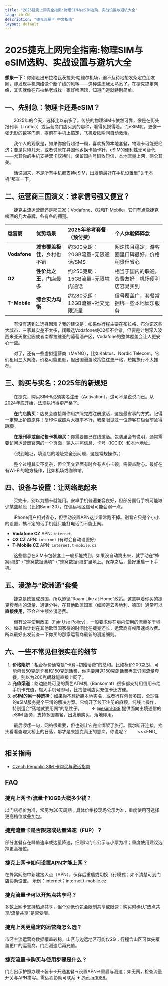```yaml
---
title: "2025捷克上网完全指南:物理SIM与eSIM选购、实战设置与避坑大全"
lang: zh-CN
description: "捷克流量卡 中文指南"
layout: default
---
```

# 2025捷克上网完全指南:物理SIM与eSIM选购、实战设置与避坑大全

**想象一下**：你刚走出布拉格瓦茨拉夫·哈维尔机场，迫不及待地想发条定位朋友圈，却发现手机网络像个断了线的风筝——这种焦虑我太熟悉了。在捷克搞定网络，其实就像在布拉格老城找一家好啤酒馆，知道门道就特别简单。

## 一、先别急：物理卡还是eSIM？

　　2025年的今天，选择比以前多了。传统的物理SIM卡依然可靠，像是在街头报刊亭（Trafica）或运营商门店买到的那种，看得见摸得着。而eSIM呢，更像一张无形的数字门票，提前在手机上搞定，飞机着陆瞬间自动激活。

　　我个人的观察是，如果你旅行超过一周，喜欢折腾本地套餐，物理卡可能更经济；要是只待几天，或者讨厌在异国他乡换卡捅卡针，eSIM的便利性无可替代——尤其你的手机支持双卡双待时，保留国内号码收短信，本地流量上网，两全其美。

　　话说回来，不是所有手机都支持eSIM，出发前最好在手机设置里“关于本机”那查一下。

## 二、运营商三国演义：谁家信号强又便宜？

　　捷克主流运营商还是那三家：Vodafone、O2和T-Mobile。它们有点像捷克啤酒的几大品牌，各有各的拥趸。

| 运营商 | 优势场景 | 2025年参考套餐（预付费） | 个人体验碎碎念 |
| :--- | :--- | :--- | :--- |
| **Vodafone** | **城市覆盖极佳**，乡村也不错 | 约300克朗：20GB流量+无限通话/SMS | 网速快且稳定，游客圈里口碑最好，价格稍贵但省心 |
| **O2** | **性价比之王**，门店最多 | 约250克朗：15GB流量+无限境内通话 | 相当于国内的联通，资费友好，机场便利店容易买到 |
| **T-Mobile** | **综合实力均衡** | 约280克朗：12GB流量+社交无限流量 | 信号覆盖广，套餐常捆绑一些本地娱乐服务 |

　　有没有遇到过选择困难？我的建议是：如果你行程主要在布拉格、布尔诺这些大城市，三家其实差不太多，闭眼选Vodafone或O2都不会错。但要是计划深入波西米亚天堂公园或者南摩拉维亚的葡萄酒产区，Vodafone的整体覆盖会让人更安心一些。

　　对了，还有一些虚拟运营商（MVNO），比如Kaktus、Nordic Telecom，它们租用三大网络，价格可能更低，但出国漫游政策往往更严格，短期旅行不太推荐。

## 三、购买与实名：2025年的新规矩

　　在捷克，购买SIM卡必须实名注册（Activation），这可不是说说而已。从2024年底开始，法规执行得更严格了。

　　**在门店购买**：店员会直接帮你用护照完成注册激活，这是最省事的方式。记得一定带上护照原件！复印件或照片大概率不行，我亲眼见过一位游客在柜台前急得跳脚。

　　**在报刊亭或自动售卡机购买**：你需要自己在线激活。包装里会有说明，通常需要访问运营商官网的一个页面，输入护照信息、卡号（ICCID）和本地地址。

　　（说到地址，填酒店的地址完全没问题，这是常规操作。）

　　整个过程其实不复杂，但全英文界面有时会有点小卡顿，需要点耐心。最好在有Wi-Fi的地方操作，比如机场或咖啡馆。

## 四、设备与设置：让网络跑起来

　　买完卡，别以为插卡就能用。安卓手机普遍兼容良好，但部分国行手机可能缺少某些频段（比如Band 20），在偏远地区信号可能会弱一点。

　　iPhone用户相对省心，但手动设置APN这步常常跑不掉。别看它只是个小小的设置，搞不定的话手机就只能打电话而不能上网。

-   **Vodafone CZ** APN: `internet`
-   **O2 CZ** APN: `internet` (有时会自动设置好)
-   **T-Mobile CZ** APN: `internet.t-mobile.cz`

　　这些信息在SIM卡包装套上一般都能找到。如果没自动跳出来，就手动在“蜂窝网络”->“蜂窝数据选项”->“蜂窝数据网络”里填上。保存之后，最好重启一下手机。

## 五、漫游与“欧洲通”套餐

　　捷克是欧盟成员国，所以遵循“Roam Like at Home”政策。这意味着你买的捷克套餐内的流量、通话分钟，在其他欧盟国家（如顺道去奥地利、德国）通常可以**直接使用**，不会产生额外漫游费。

　　但有公平使用政策（Fair Use Policy），一般要求你在境内使用的流量多于境外。如果你计划在其他欧盟国家待的时间比在捷克还长，运营商有权限速或收费。所以最好出发前查一下你买的那家运营商最新的漫游细则。

## 六、一些不常见但很实在的细节

1.  **价格陷阱**：柜台标价通常是“卡费+初始话费”的总和。比如标价200克朗，可能包含50克朗卡费和150克朗话费，你需要用这150克朗话费再去订阅流量套餐。别以为200克朗就能直接上网了。
2.  **充值渠道**：路边随处可见的黄色ATM机（Bankomat）很多都支持用信用卡给手机卡充值，输入手机号即可，比找便利店买充值卡还方便。
3.  **eSIM的另一种选择**：如果你不想折腾本地实名，或者行程包含多国，全球性的eSIM服务是个平滑的解决方案。它绕开了线下注册的麻烦，纯线上操作，特别适合“落地就要用网”的急性子。
　　✈ [@esim1088](https://t.me/s/esim1088) 提供面向出境通信的 eSIM 服务，支持多国套餐，出发前购买，落地即用。

　　最后啰嗦一句，网络很重要，但也别让它完全绑架了旅行。偶尔断开连接，抬头看看查理大桥上的日落，那才是来捷克真正的意义，你说呢？
　　<<<END_

<!-- crosslink -->
---

## 相关指南

- [Czech Republic SIM 卡购买与激活指南](https://faciylike.github.io/czech-republic-sim-guides)

<!-- BEGIN_CZECH_REPUBLIC_FAQ -->
## FAQ

### 捷克上网卡/流量卡10GB大概多少钱？
以门店标价为准，常见为30天周期；具体价格按现场公示为准，重度使用可选择更高档位或叠加包。

### 捷克流量卡是否限速或达量降速（FUP）？
部分套餐存在峰值速率或达量降速，细则以门店公示与小票为准；重度使用建议选择更高档位。

### 捷克上网卡如何设置APN才能上网？
在蜂窝网络中新建接入点（APN），保存后重启或切换飞行模式；如不清楚可到门店协助设置。 示例：internet；internet.t-mobile.cz

### 捷克流量卡可以开热点共享吗？
多数上网卡支持热点共享，但个别低价包会限制共享或限速；购买时确认“热点共享/流量共享”是否受限。

### 捷克上网更稳定的运营商怎么选？
市区主流运营商数据覆盖较稳，山区与边远地区可能仅2G；行程含山区可优先覆盖更广的运营商，门店测速后再充值。

### 捷克流量卡购买与使用步骤是什么？
门店出示护照办理→装卡→开通套餐→设置APN→重启与测速；如无网，检查流量开关与APN拼写。需远程协助可联系 ✈ [@esim1088](https://t.me/s/esim1088)。

<script type="application/ld+json">
{"@context": "https://schema.org", "@type": "FAQPage", "mainEntity": [{"@type": "Question", "name": "捷克上网卡/流量卡10GB大概多少钱？", "acceptedAnswer": {"@type": "Answer", "text": "以门店标价为准，常见为30天周期；具体价格按现场公示为准，重度使用可选择更高档位或叠加包。"}}, {"@type": "Question", "name": "捷克流量卡是否限速或达量降速（FUP）？", "acceptedAnswer": {"@type": "Answer", "text": "部分套餐存在峰值速率或达量降速，细则以门店公示与小票为准；重度使用建议选择更高档位。"}}, {"@type": "Question", "name": "捷克上网卡如何设置APN才能上网？", "acceptedAnswer": {"@type": "Answer", "text": "在蜂窝网络中新建接入点（APN），保存后重启或切换飞行模式；如不清楚可到门店协助设置。 示例：internet；internet.t-mobile.cz"}}, {"@type": "Question", "name": "捷克流量卡可以开热点共享吗？", "acceptedAnswer": {"@type": "Answer", "text": "多数上网卡支持热点共享，但个别低价包会限制共享或限速；购买时确认“热点共享/流量共享”是否受限。"}}, {"@type": "Question", "name": "捷克上网更稳定的运营商怎么选？", "acceptedAnswer": {"@type": "Answer", "text": "市区主流运营商数据覆盖较稳，山区与边远地区可能仅2G；行程含山区可优先覆盖更广的运营商，门店测速后再充值。"}}, {"@type": "Question", "name": "捷克流量卡购买与使用步骤是什么？", "acceptedAnswer": {"@type": "Answer", "text": "门店出示护照办理→装卡→开通套餐→设置APN→重启与测速；如无网，检查流量开关与APN拼写。需远程协助可联系 ✈ @esim1088。"}}]}
</script>
<!-- END_CZECH_REPUBLIC_FAQ -->
